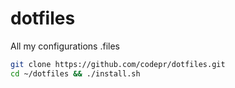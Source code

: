 # dotfiles
All my configurations .files

```sh
git clone https://github.com/codepr/dotfiles.git
cd ~/dotfiles && ./install.sh
```
